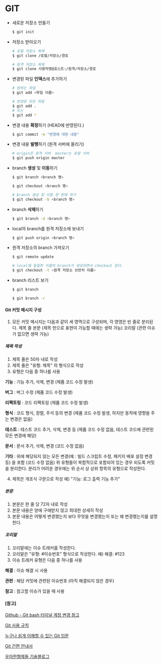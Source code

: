 # GIT

* 새로운 저장소 만들기

  ```bash
  $ git init
  ```

* 저장소 받아오기

  ```bash
  # 로컬 저장소 복제
  $ git clone /로컬/저장소/경로
  
  # 원격 저장소 복제
  $ git clone 사용자명@호스트:/원격/저장소/경로
  ```

* 변경된 파일 **인덱스**에 추가하기

  ```bash
  # 원하는 파일
  $ git add <파일 이름>
  
  # 변경된 모든 파일
  $ git add .
  # 또는
  $ git add *
  ```

* 변경 내용 **확정**하기 (HEAD에 반영된다.)

  ```bash
  $ git commit -m "변경에 대한 내용"
  ```

* 변경 내용 **발행**하기 (원격 서버에 올리기)

  ```bash
  # origin은 원격 서버  master는 로컬 서버
  $ git push origin master
  ```

* branch **생성** 및 **이동**하기

  ```bash
  $ git branch <branch 명>
  ```

  ```bash
  $ git checkout <branch 명>
  ```

  ```bash
  # branch 생성 및 이동 한 번에 하기
  $ git checkout -b <branch 명>
  ```

* branch **삭제**하기

  ```bash
  $ git branch -d <branch 명>
  ```

* local의 branch를 원격 저장소에 보내기

  ```bash
  $ git push origin <branch 명>
  ```

* 원격 저장소의 branch 가져오기

  ```bash
  $ git remote update
  ```

  ```bash
  # local에 동일한 이름의 branch가 생성되면서 checkout 된다.
  $ git checkout -t <원격 저장소 브런치 이름>
  ```

* branch 리스트 보기

  ```bash
  $ git branch

  $ git branch -r  
  ```





#### Git 커밋 메시지 구성
1. 모든 커밋 메시지는 다음과 같이 세 영역으로 구성되며, 각 영영은 빈 줄로 분리된다.
제목 줄
본문 (제목 만으로 표현이 가능할 때에는 생략 가능)
꼬리말 (관련 이슈가 없으면 생략 가능)

##### 제목 작성
1. 제목 줄은 50자 내로 작성
2. 제목 줄은 "유형: 제목" 의 형식으로 작성
3. 유형은 다음 중 하나를 사용

**기능** : 기능 추가, 삭제, 변경 (제품 코드 수정 발생)

**버그** : 버그 수정 (제품 코드 수정 발생)

**리팩토링** : 코드 리팩토링 (제품 코드 수정 발생)

**형식** : 코드 형식, 정렬, 주석 등의 변경 (제품 코드 수정 발생, 하지만 동작에 영향을 주는 변경은 없음)

**테스트** : 테스트 코드 추가, 삭제, 변경 등 (제품 코드 수정 없음, 테스트 코드에 관련된 모든 변경에 해당)

**문서** : 문서 추가, 삭제, 변경 (코드 수정 없음)

**기타** : 위에 해당되지 않는 모든 변경(예 : 빌드 스크립트 수정, 패키지 배포 설정 변경 등) 을 포함 (코드 수정 없음)
위 유형들이 복합적으로 포함되어 있는 경우 되도록 커밋을 분리한다. 분리가 어려운 경우에는 위 순서 상 상위 항목의 유형으로 작성한다.

4. 제목은 개조식 구문으로 작성
예) "기능: 로그 출력 기능 추가"

##### 본문
1. 본문은 한 줄 당 72자 내로 작성
2. 본문 내용은 양에 구애받지 않고 최대한 상세히 작성
3. 본문 내용은 어떻게 변경했는지 보다 무엇을 변경했는지 또는 왜 변경했는지를 설명한다.

##### 꼬리말
1. 꼬리말에는 이슈 트래커를 작성한다.
2. 꼬리말은 "유형: #이슈번호" 형식으로 작성한다.
예) 해결: #123
3. 이슈 트래커 유형은 다음 중 하나를 사용

**해결** : 이슈 해결 시 사용

**관련** : 해당 커밋에 관련된 이슈번호 (아직 해결되지 않은 경우)

**참고** : 참고할 이슈가 있을 때 사용








#### [참고]

[Github - Git bash 터미널 계정 변경 참고](https://meaownworld.tistory.com/78)

[Git 사용 규칙](https://tttsss77.tistory.com/58)

[누구나 쉽게 이해할 수 있는 Git 입문](https://backlog.com/git-tutorial/kr/intro/intro1_1.html)

[Git 간편 안내서](https://rogerdudler.github.io/git-guide/index.ko.html)

[우아한형제들 기술블로그](http://woowabros.github.io/experience/2017/10/30/baemin-mobile-git-branch-strategy.html)

